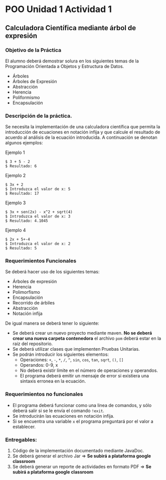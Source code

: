 # POO Unidad 1 Actividad 1
## Calculadora Científica mediante árbol de expresión

### Objetivo de la Práctica

El alumno deberá demostrar solura en los siguientes temas de la Programación Orientada a Objetos y Estructura de Datos.
  * Árboles
  * Árboles de Expresión
  * Abstracción
  * Herencia
  * Poliformismo
  * Encapsulación

### Descripción de la práctica.

Se necesita la implementación de una calculadora científica que permita la introducción de ecuaciones en notación infija y que calcule el resultado de acuerdo al análisis de la ecuación introducida. A continuación se denotan algunos ejemplos:

Ejemplo 1
```
$ 3 + 5 - 2
$ Resultado: 6
```

Ejemplo 2
```
$ 3x + 2
$ Introduzca el valor de x: 5
$ Resultado: 17
```

Ejemplo 3
```
$ 3x + sen(2x) - x^2 + sqrt(4)
$ Introduzca el valor de x: 3
$ Resultado: 4.1045
```

Ejemplo 4
```
$ 2x + 5+-4
$ Introduzca el valor de x: 2
$ Resultado: 5
```

### Requerimientos Funcionales
Se deberá hacer uso de los siguientes temas:

  * Árboles de expresión
  * Herencia
  * Polimorfismo
  * Encapsulación
  * Recorrido de árbiles
  * Abstracción
  * Notación infija

De igual manera se deberá tener lo siguiente:

  * Se deberá crear un nuevo proyecto mediante maven. **No se deberá crear una nueva carpeta contenedora** el archivo `pom` deberá estar en la raiz del repositorio.
  * Se deberá utilizar clases que implementen Pruebas Unitarias.
  * Se podrán introducir los siguientes elementos:
    * Operaciones: `+`, `-`, `*`, `/`, `^`, `sin`, `cos`, `tan`, `sqrt`, `()`, `[]`
    * Operandos: 0-9, x
    * No deberá existir límite en el número de operaciones y operandos.
    * El programa deberá emitir un mensaje de error si existiera una sintaxis erronea en la ecuación.

### Requerimientos no funcionales

  * El programa deberá funcionar como una linea de comandos, y sólo deberá salir si se le envía el comando `!exit`.
  * Se introducirán las ecuaciones en notación infija.
  * Si se encuentra una variable `x` el programa preguntará por el valor a establecer.

### Entregables:

  1. Código de la implementación documentado mediante JavaDoc.
  2. Se deberá generar el archivo Jar => **Se subirá a plataforma google classroom**
  3. Se deberá generar un reporte de actividades en formato PDF => **Se subirá a plataforma google classroom**
